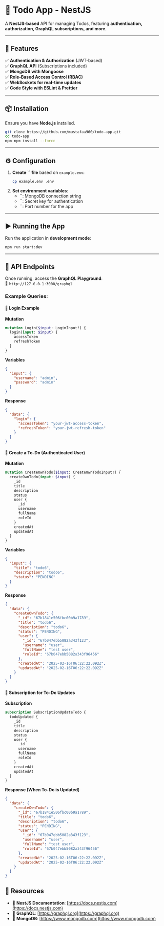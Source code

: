 # 📌 Todo App - NestJS



A **NestJS-based** API for managing Todos, featuring **authentication, authorization, GraphQL subscriptions, and more**.

---

## 🚀 Features

✅ **Authentication & Authorization** (JWT-based)\
✅ **GraphQL API** (Subscriptions included)\
✅ **MongoDB with Mongoose**\
✅ **Role-Based Access Control (RBAC)**\
✅ **WebSockets for real-time updates**\
✅ **Code Style with ESLint & Prettier**

---

## 📦 Installation

Ensure you have **Node.js** installed.

```bash
git clone https://github.com/mustafaa960/todo-app.git
cd todo-app
npm npm install --force
```

---

## ⚙️ Configuration

1. **Create **``** file** based on `example.env`:
   ```bash
   cp example.env .env
   ```
2. **Set environment variables**:
   - ``: MongoDB connection string
   - ``: Secret key for authentication
   - ``: Port number for the app

---

## ▶️ Running the App

Run the application in **development mode**:

```bash
npm run start:dev
```


---


## 🔌 API Endpoints

Once running, access the **GraphQL Playground**:\
📌 `http://127.0.0.1:3000/graphql`

### Example Queries:

#### 🔐 Login Example

**Mutation**
```graphql
mutation Login($input: LoginInput!) {
  login(input: $input) {
    accessToken
    refreshToken
  }
}
```
**Variables**
```json
{
  "input": {
    "username": "admin",
    "password": "admin"
  }
}
```
**Response**
```json
{
  "data": {
    "login": {
      "accessToken": "your-jwt-access-token",
      "refreshToken": "your-jwt-refresh-token"
    }
  }
}
```

#### 📌  Create a To-Do (Authenticated User)

**Mutation**
```graphql
mutation CreateOwnTodo($input: CreateOwnTodoInput!) {
  createOwnTodo(input: $input) {
    _id
    title
    description
    status
    user {
      _id
      username
      fullName
      roleId
    }
    createdAt
    updatedAt
  }
}
```
**Variables**
```json
{
  "input": {
    "title": "todo6",
    "description": "todo6",
    "status": "PENDING"
  }
}
```
**Response**
```json
{
  "data": {
    "createOwnTodo": {
      "_id": "67b1841e506fbc00b9a1789",
      "title": "todo6",
      "description": "todo6",
      "status": "PENDING",
      "user": {
        "_id": "67b047ebb5082a343f123",
        "username": "user",
        "fullName": "test user",
        "roleId": "67b047ebb5082a343f96456"
      },
      "createdAt": "2025-02-16T06:22:22.092Z",
      "updatedAt": "2025-02-16T06:22:22.092Z"
    }
  }
}
```

#### 🔄 Subscription for To-Do Updates
**Subscription**
```graphql
subscription SubscriptionUpdateTodo {
  todoUpdated {
    _id
    title
    description
    status
    user {
      _id
      username
      fullName
      roleId
    }
    createdAt
    updatedAt
  }
}

```
**Response (When To-Do is Updated)**
```json
{
  "data": {
    "createOwnTodo": {
      "_id": "67b1841e506fbc00b9a1789",
      "title": "todo6",
      "description": "todo6",
      "status": "PENDING",
      "user": {
        "_id": "67b047ebb5082a343f123",
        "username": "user",
        "fullName": "test user",
        "roleId": "67b047ebb5082a343f96456"
      },
      "createdAt": "2025-02-16T06:22:22.092Z",
      "updatedAt": "2025-02-16T06:22:22.092Z"
    }
  }
}
```

## 🔗 Resources

- 📖 **NestJS Documentation**: [https://docs.nestjs.com](https://docs.nestjs.com)
- 📖 **GraphQL**: [https://graphql.org](https://graphql.org)
- 📖 **MongoDB**: [https://www.mongodb.com](https://www.mongodb.com)


